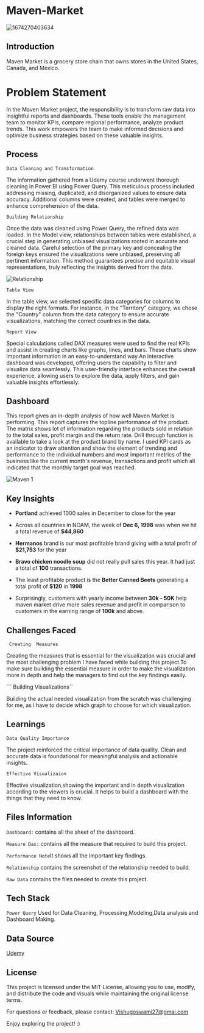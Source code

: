 # Maven-Market
![1674270403634](https://github.com/Bishalg27/Maven-Market/assets/107564589/d0c95c6b-589c-47a0-86c1-f763cdc5c2fe)



## Introduction

Maven Market is a grocery store chain that owns stores in the United States, Canada, and Mexico. 


# Problem Statement

In the Maven Market project, the responsibility is to transform raw data into insightful reports and dashboards. These tools enable the management team to monitor KPIs, compare regional performance, analyze product trends. This work empowers the team to make informed decisions and optimize business strategies based on these valuable insights.


## Process
 ```Data Cleaning and Transformation```
 
The information gathered from a Udemy course underwent thorough cleaning in Power BI using Power Query. This meticulous process included addressing missing, duplicated, and disorganized values to ensure data accuracy. Additional columns were created, and tables were merged to enhance comprehension of the data.

```Building Relationship```

Once the data was cleaned using Power Query, the refined data was loaded. In the Model view, relationships between tables were established, a crucial step in generating unbiased visualizations rooted in accurate and cleaned data. Careful selection of the primary key and concealing the foreign keys ensured the visualizations were unbiased, preserving all pertinent information. This method guarantees precise and equitable visual representations, truly reflecting the insights derived from the data.

![Relationship ](https://github.com/Bishalg27/Maven-Market/assets/107564589/0675e4ac-196b-40a9-a2e6-71d09406f2a2)




```Table View```

In the table view, we selected specific data categories for columns to display the right formats. For instance, in the "Territory" category, we chose the "Country" column from the data category to ensure accurate visualizations, matching the correct countries in the data.

```Report View```

Special calculations called DAX measures were used to find the real KPIs and assist in creating charts like graphs, lines, and bars. These charts show important information in an easy-to-understand way.An interactive dashboard was developed, offering users the capability to filter and visualize data seamlessly. This user-friendly interface enhances the overall experience, allowing users to explore the data, apply filters, and gain valuable insights effortlessly.


## Dashboard

This report gives an in-depth analysis of how well Maven Market is performing. This report captures the topline performance of the product. The matrix shows lot of information regarding the products sold in relation to the total sales, profit margin and the return rate. Drill through function is available to take a look at the product brand by name. I used KPI cards as an indicator to draw attention and show the element of trending and performance to the individual numbers and most important metrics of the business like the current month's revenue, transactions and profit which all indicated that the monthly target goal was reached.


![Maven 1](https://github.com/Bishalg27/Maven-Market/assets/107564589/82b569e9-e861-44a3-a9ac-7787a623e43f)


## Key Insights

- **Portland** achieved 1000 sales in December to close for the year

- Across all countries in NOAM, the week of **Dec 6, 1998** was when we hit a total revenue of **$44,860**

- **Hermanos** brand is our most profitable brand giving with a total profit of **$21,753** for the year

- **Bravo chicken noodle soup** did not really pull sales this year. It had just a total of **100** transactions.

- The least profitable product is the **Better Canned Beets** generating a total profit of **$120** in **1998**

- Surprisingly, customers with yearly income between **30k - 50K** help maven market drive more sales revenue and profit in comparison to customers in the earning range of **100k**  and above.


## Challenges Faced 

``` Creating  Measures``` 

Creating the measures that is essential for the visualization was crucial and the most challenging problem I have faced while building this project.To make sure building the essential measure in order to make the visualization more in depth and help the managers to find out the key findings easily.

``` Building Visualizations`` 

Building the actual needed visualization from the scratch was challenging for me, as I have to decide which graph to choose for which visualization.


## Learnings

``Data Quality Importance``

The project reinforced the critical importance of data quality. Clean and accurate data is foundational for meaningful analysis and actionable insights.

``Effective Visualizaion`` 

Effective visualization,showing the important and in depth visualization according to the viewers is crucial. It helps to build a dashboard with the things that they need to know.

## Files Information

```Dashboard:``` contains all the sheet of the dashboard.


```Measure Dax:``` contains all the measure that required to build this project.

```Performance Note```It shows all the important key findings.

```Relationship``` contains the screenshot of the relationship needed to build.

```Raw Data``` contains the files needed to create this project.





## Tech Stack

``Power Query`` Used for Data Cleaning, Processing,Modeling,Data analysis and Dashboard Making.

## Data Source

[Udemy](https://www.udemy.com/share/101raQ3@dsKVfcIww8AgbAf6m_5xwktYmBiKkthXVrPaAIo_xytWKByNxKKxwsNjhbT9Q4AkKQ==/)


## License

This project is licensed under the MIT License, allowing you to use, modify, and distribute the code and visuals while maintaining the original license terms.

For questions or feedback, please contact: Vishugoswami27@gmai.com

Enjoy exploring the project! :)












